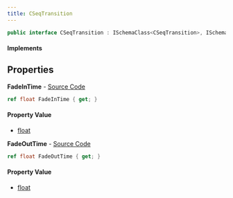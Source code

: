 ```yaml
---
title: CSeqTransition
---
```


```csharp
public interface CSeqTransition : ISchemaClass<CSeqTransition>, ISchemaField, ISchemaClass, INativeHandle
```

#### Implements

## Properties

**FadeInTime** - [Source Code](https://github.com/swiftly-solution/swiftlys2/blob/main/managed/src/SwiftlyS2.Generated/Schemas/Interfaces/CSeqTransition.cs#L16)

```csharp
ref float FadeInTime { get; }
```

#### Property Value

- [float](https://learn.microsoft.com/dotnet/api/system.single)

**FadeOutTime** - [Source Code](https://github.com/swiftly-solution/swiftlys2/blob/main/managed/src/SwiftlyS2.Generated/Schemas/Interfaces/CSeqTransition.cs#L18)

```csharp
ref float FadeOutTime { get; }
```

#### Property Value

- [float](https://learn.microsoft.com/dotnet/api/system.single)

